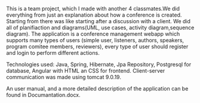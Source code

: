 This is a team project, which I made with another 4 classmates.We did everything from just an explanation about how a conference is 
created.
Starting from there was like starting after a discussion with a client. 
We did all of planifiaction and diagrams(UML, use cases, activity diagram,sequence diagram).
The application is a conference management webapp which supports many types of users 
(simple user, listeners, authors, speakers, program comitee members, reviewers),
every type of user should register and login to perform different actions.

Technologies used: Java, Spring, Hibernate, Jpa Repository, Postgresql for database, Angular with HTML an CSS for frontend.
Client-server communication was made using tomcat 9.0.19.

An user manual, and a more detailed description of the application can be found in Documantation.docx.
